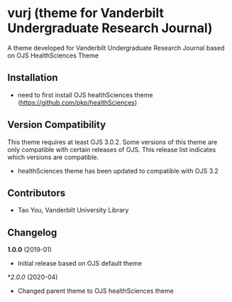 # vurj (theme for Vanderbilt Undergraduate Research Journal) 

A theme developed for Vanderbilt Undergraduate Research Journal based on OJS HealthSciences Theme 

## Installation

* need to first install OJS healthSciences theme (https://github.com/pkp/healthSciences)


## Version Compatibility

This theme requires at least OJS 3.0.2. Some versions of this theme are only compatible with certain releases of OJS. This release list indicates which versions are compatible.

* healthSciences theme has been updated to compatible with OJS 3.2

## Contributors
* Tao You, Vanderbilt University Library


## Changelog

**1.0.0** (2019-01)
* Initial release based on OJS default theme

**2.0.0* (2020-04) 
* Changed parent theme to OJS healthSciences theme